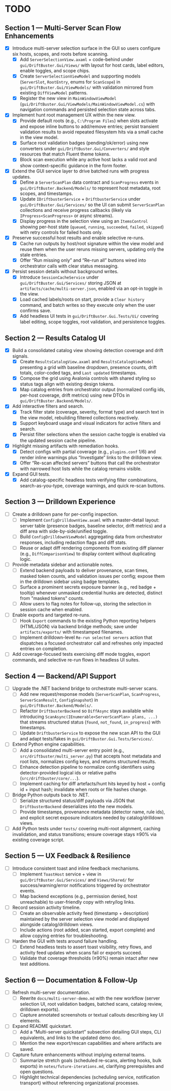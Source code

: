 # TODO

## Section 1 — Multi-Server Scan Flow Enhancements
- [x] Introduce multi-server selection surface in the GUI so users configure six hosts, scopes, and roots before scanning.
  - [x] Add `ServerSelectionView.axaml` + code-behind under `gui/DriftBuster.Gui/Views/` with layout for host cards, label editors, enable toggles, and scope chips.
  - [x] Create `ServerSelectionViewModel` and supporting models (`ServerSlot`, `RootEntry`, enums for `ScanScope`) in `gui/DriftBuster.Gui/ViewModels/` with validation mirrored from existing `DiffViewModel` patterns.
  - [x] Register the new view in `MainWindowViewModel` (`gui/DriftBuster.Gui/ViewModels/MainWindowViewModel.cs`) with navigation commands and persisted selection state across tabs.
- [x] Implement hunt root management UX within the new view.
  - [x] Provide default roots (e.g., `C:\Program Files`) when slots activate and expose inline buttons to add/remove entries; persist transient validation results to avoid repeated filesystem hits via a small cache in the view model.
  - [x] Surface root validation badges (pending/ok/error) using new converters under `gui/DriftBuster.Gui/Converters/` and style resources that match Fluent theme tokens.
  - [x] Block scan execution while any active host lacks a valid root and show context-specific guidance in the form footer.
- [x] Extend the GUI service layer to drive batched runs with progress updates.
  - [x] Define a `ServerScanPlan` data contract and `ScanProgress` events in `gui/DriftBuster.Backend/Models/` to represent host metadata, root scopes, and timestamps.
  - [x] Update `IDriftbusterService` + `DriftbusterService` under `gui/DriftBuster.Gui/Services/` so the UI can submit `ServerScanPlan` collections and receive progress callbacks (likely via `IProgress<ScanProgress>` or async streams).
  - [x] Display progress in the selection view using an `ItemsControl` showing per-host state (`queued`, `running`, `succeeded`, `failed`, `skipped`) with retry controls for failed hosts only.
- [x] Preserve successful host results and enable selective re-runs.
  - [x] Cache run outputs by host/root signature within the view model and reuse them when the user reruns missing servers, updating only the stale entries.
  - [x] Offer “Run missing only” and “Re-run all” buttons wired into orchestrator calls with clear status messaging.
- [x] Persist session details without background writes.
  - [x] Introduce `SessionCacheService` under `gui/DriftBuster.Gui/Services/` storing JSON at `artifacts/cache/multi-server.json`, enabled via an opt-in toggle in the view.
  - [x] Load cached labels/roots on start, provide a `Clear history` command, and batch writes so they execute only when the user confirms save.
  - [x] Add headless UI tests in `gui/DriftBuster.Gui.Tests/Ui/` covering label editing, scope toggles, root validation, and persistence toggles.

## Section 2 — Results Catalog UI
- [x] Build a consolidated catalog view showing detection coverage and drift signals.
  - [x] Create `ResultsCatalogView.axaml` and `ResultsCatalogViewModel` presenting a grid with baseline dropdown, presence counts, drift totals, color-coded tags, and `Last updated` timestamps.
  - [x] Compose the grid using Avalonia controls with shared styling so status tags align with existing design tokens.
  - [x] Map catalog entries from orchestrator output (normalized config ids, per-host coverage, drift metrics) using new DTOs in `gui/DriftBuster.Backend/Models/`.
- [x] Add interactive filters and search.
  - [x] Track filter state (coverage, severity, format type) and search text in the view model, rebuilding filtered collections reactively.
  - [x] Support keyboard usage and visual indicators for active filters and search.
  - [x] Persist filter selections when the session cache toggle is enabled via the updated session cache pipeline.
- [x] Highlight missing artifacts with remediation hooks.
  - [x] Detect configs with partial coverage (e.g., `plugins.conf` 1/6) and render inline warnings plus “Investigate” links to the drilldown view.
  - [x] Offer “Re-scan affected servers” buttons that call the orchestrator with narrowed host lists while the catalog remains visible.
- [x] Expand GUI tests.
  - [x] Add catalog-specific headless tests verifying filter combinations, search-as-you-type, coverage warnings, and quick re-scan buttons.

## Section 3 — Drilldown Experience
- [ ] Create a drilldown pane for per-config inspection.
  - [ ] Implement `ConfigDrilldownView.axaml` with a master-detail layout: server table (presence badges, baseline selector, drift metrics) and a diff area with side-by-side/unified toggle.
  - [ ] Build `ConfigDrilldownViewModel` aggregating data from orchestrator responses, including redaction flags and diff stats.
  - [ ] Reuse or adapt diff rendering components from existing diff planner (e.g., `DiffComparisonView`) to display content without duplicating logic.
- [ ] Provide metadata sidebar and actionable notes.
  - [ ] Extend backend payloads to deliver provenance, scan times, masked token counts, and validation issues per config; expose them in the drilldown sidebar using badge templates.
  - [ ] Surface a prominent secrets exposure banner (e.g., red badge + tooltip) whenever unmasked credential hunks are detected, distinct from "masked tokens" counts.
  - [ ] Allow users to flag notes for follow-up, storing the selection in session cache when enabled.
- [ ] Enable exports and targeted re-runs.
  - [ ] Hook `Export` commands to the existing Python reporting helpers (HTML/JSON) via backend bridge methods; save under `artifacts/exports/` with timestamped filenames.
  - [ ] Implement drilldown-level `Re-run selected servers` action that dispatches a focused orchestrator call and refreshes only impacted entries on completion.
- [ ] Add coverage-focused tests exercising diff mode toggles, export commands, and selective re-run flows in headless UI suites.

## Section 4 — Backend/API Support
- [ ] Upgrade the .NET backend bridge to orchestrate multi-server scans.
  - [ ] Add new request/response models (`ServerScanPlan`, `ScanProgress`, `ServerScanResult`, `ConfigSnapshot`) in `gui/DriftBuster.Backend/Models/`.
  - [ ] Refactor `DriftbusterBackend` so `DiffAsync` stays available while introducing `ScanAsync(IEnumerable<ServerScanPlan> plans, ...)` that streams structured status (`found`, `not_found`, `in_progress`) with timestamps.
  - [ ] Update `DriftbusterService` to expose the new scan API to the GUI and adapt tests/fakes in `gui/DriftBuster.Gui.Tests/Services/`.
- [ ] Extend Python engine capabilities.
  - [ ] Add a consolidated multi-server entry point (e.g., `src/driftbuster/multi_server.py`) that accepts host metadata and root lists, normalizes config keys, and returns structured results.
  - [ ] Enhance detection pipeline to normalize config identifiers using detector-provided logical ids or relative paths (`src/driftbuster/core/...`).
  - [ ] Implement caching for diff artefacts/hunt hits keyed by host + config id + input hash; invalidate when roots or file hashes change.
- [ ] Bridge Python outputs back to .NET.
  - [ ] Serialize structured status/diff payloads via JSON that `DriftbusterBackend` deserializes into the new models.
  - [ ] Provide timestamps, provenance metadata (detector name, rule ids), and explicit secret exposure indicators needed by catalog/drilldown views.
- [ ] Add Python tests under `tests/` covering multi-root alignment, caching invalidation, and status transitions; ensure coverage stays ≥90% via existing coverage script.

## Section 5 — UX Feedback & Resilience
- [ ] Introduce consistent toast and inline feedback mechanisms.
  - [ ] Implement `ToastHost` service + view in `gui/DriftBuster.Gui/Services/` and `Views/Shared/` for success/warning/error notifications triggered by orchestrator events.
  - [ ] Map backend exceptions (e.g., permission denied, host unreachable) to user-friendly copy with retry/log links.
- [ ] Record session activity timeline.
  - [ ] Create an observable activity feed (timestamp + description) maintained by the server selection view model and displayed alongside catalog/drilldown views.
  - [ ] Include actions (root added, scan started, export complete) and allow copying entries for troubleshooting.
- [ ] Harden the GUI with tests around failure handling.
  - [ ] Extend headless tests to assert toast visibility, retry flows, and activity feed updates when scans fail or exports succeed.
  - [ ] Validate that coverage thresholds (≥90%) remain intact after new test additions.

## Section 6 — Documentation & Follow-Up
- [ ] Refresh multi-server documentation.
  - [ ] Rewrite `docs/multi-server-demo.md` with the new workflow (server selection UI, root validation badges, batched scans, catalog review, drilldown exports).
  - [ ] Capture annotated screenshots or textual callouts describing key UI elements.
- [ ] Expand README quickstart.
  - [ ] Add a “Multi-server quickstart” subsection detailing GUI steps, CLI equivalents, and links to the updated demo doc.
  - [ ] Mention the new export/rescan capabilities and where artifacts are saved.
- [ ] Capture future enhancements without implying external teams.
  - [ ] Summarize stretch goals (scheduled re-scans, alerting hooks, bulk exports) in `notes/future-iterations.md`, clarifying prerequisites and open questions.
  - [ ] Highlight technical dependencies (scheduling service, notification transport) without referencing organizational processes.
